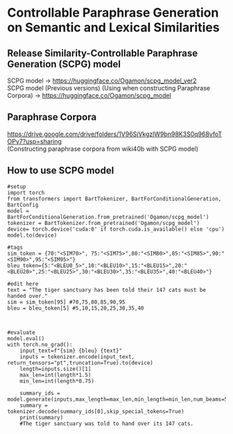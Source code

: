 # Controllable Paraphrase Generation on Semantic and Lexical Similarities

## Release Similarity-Controllable Paraphrase Generation (SCPG) model  
  SCPG model -> https://huggingface.co/Ogamon/scpg_model_ver2  
  SCPG model (Previous versions) (Using when constructing Paraphrase Corpora) -> https://huggingface.co/Ogamon/scpg_model


## Paraphrase Corpora  
https://drive.google.com/drive/folders/1V96SiVkgzlW9bn98K3S0q968vfoTOPy7?usp=sharing  
(Constructing paraphrase corpora from wiki40b with SCPG model)


## How to use SCPG model

```
#setup
import torch
from transformers import BartTokenizer, BartForConditionalGeneration, BartConfig
model = BartForConditionalGeneration.from_pretrained('Ogamon/scpg_model')
tokenizer = BartTokenizer.from_pretrained('Ogamon/scpg_model')
device= torch.device('cuda:0' if torch.cuda.is_available() else 'cpu')
model.to(device)

#tags
sim_token = {70:"<SIM70>", 75:"<SIM75>",80:"<SIM80>",85:"<SIM85>",90:"<SIM90>",95:"<SIM95>"}
bleu_token={5:"<BLEU0_5>",10:"<BLEU10>",15:"<BLEU15>",20:"<BLEU20>",25:"<BLEU25>",30:"<BLEU30>",35:"<BLEU35>",40:"<BLEU40>"}
```

```
#edit here
text = "The tiger sanctuary has been told their 147 cats must be handed over."
sim = sim_token[95] #70,75,80,85,90,95
bleu = bleu_token[5] #5,10,15,20,25,30,35,40 



#evaluate
model.eval()
with torch.no_grad():
    input_text=f"{sim} {bleu} {text}"  
    inputs = tokenizer.encode(input_text, return_tensors="pt",truncation=True).to(device)
    length=inputs.size()[1]
    max_len=int(length*1.5)
    min_len=int(length*0.75)       
    
    summary_ids = model.generate(inputs,max_length=max_len,min_length=min_len,num_beams=5)
    summary = tokenizer.decode(summary_ids[0],skip_special_tokens=True)
    print(summary)
    #The tiger sanctuary was told to hand over its 147 cats.
```
